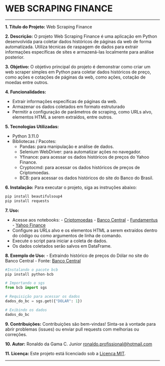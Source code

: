 # WEB SCRAPING FINANCE

---

**1. Título do Projeto:**  Web Scraping Finance

**2. Descrição:**
   O projeto Web Scraping Finance é uma aplicação em Python desenvolvida para coletar dados históricos de páginas da web de forma automatizada. Utiliza técnicas de raspagem de dados para extrair informações específicas de sites e armazená-las localmente para análise posterior.

**3. Objetivo:**
   O objetivo principal do projeto é demonstrar como criar um web scraper simples em Python para coletar dados históricos de preço, como ações e cotações de páginas da web, como ações, cotação de moedas entre outros.

**4. Funcionalidades:**
   - Extrair informações específicas de páginas da web.
   - Armazenar os dados coletados em formato estruturado
   - Permitir a configuração de parâmetros de scraping, como URLs alvo, elementos HTML a serem extraídos, entre outros.

**5. Tecnologias Utilizadas:**
   - Python 3.11.0
   - Bibliotecas / Pacotes:
     - Pandas: para manipulação e análise de dados.
     - Selenium WebDriver: para automatizar ações no navegador.
     - Yfinance: para acessar os dados históricos de preços do Yahoo Finance.
     - Cryptocmd: para acessar os dados históricos de preços de Criptomoedas.
     - BCB: para acessar os dados históricos do site do Banco do Brasil.

**6. Instalação:**
   Para executar o projeto, siga as instruções abaixo:
   ```bash
   pip install beautifulsoup4
   pip install requests
   ```

**7. Uso:**
   - Acesse aos notebooks:
    - [Criptomoedas](notebooks/criptomoedas.ipynb)
    - [Banco Central](notebooks/dados_banco_central.ipynb)
    - [Fundamentus](notebooks/dados_fundamentus.ipynb)
    - [Yahoo Finance](notebooks/yahoo_finance.ipynb)
   - Configure as URLs alvo e os elementos HTML a serem extraídos dentro do código ou como argumentos de linha de comando.
   - Execute o script para iniciar a coleta de dados.
   - Os dados coletados serão salvos em DataFrame.

**8. Exemplo de Uso:**
    - Extraindo histórico de preços do Dólar no site do Banco Central
    - Fonte: [Banco Central](https://www.bcb.gov.br/)
   ```python
#Instalando o pacote bcb
pip install python-bcb

# Importando o sgs
from bcb import sgs

# Requisição para acessar os dados
dados_do_bc = sgs.get({"DOLAR": 1})

# Exibindo os dados
dados_do_bc

   ```

**9. Contribuições:**
   Contribuições são bem-vindas! Sinta-se à vontade para abrir problemas (issues) ou enviar pull requests com melhorias ou correções.

**10. Autor:**
   Ronaldo da Gama C. Junior
   ronaldo.profissional@hotmail.com

**11. Licença:**
   Este projeto está licenciado sob a [Licença MIT](https://opensource.org/licenses/MIT).

---